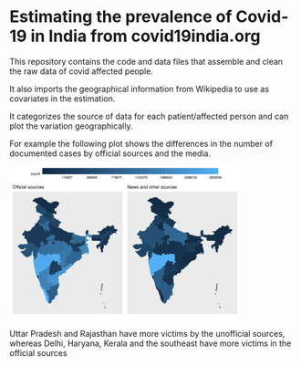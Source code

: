# Estimating the prevalence of Covid-19 in India from covid19india.org

This repository contains the code and data files that assemble and clean the raw data of covid affected people.

It also imports the geographical information from Wikipedia to use as covariates in the estimation.

It categorizes the source of data for each patient/affected person and can plot the variation geographically.

For example the following plot shows the differences in the number of documented cases by official sources and the media.

<img src="images/indiacovidstate_allcases-1.png" width="80%" />

Uttar Pradesh and Rajasthan have more victims by the unofficial sources, whereas Delhi, Haryana, Kerala and the southeast have more victims in the official sources